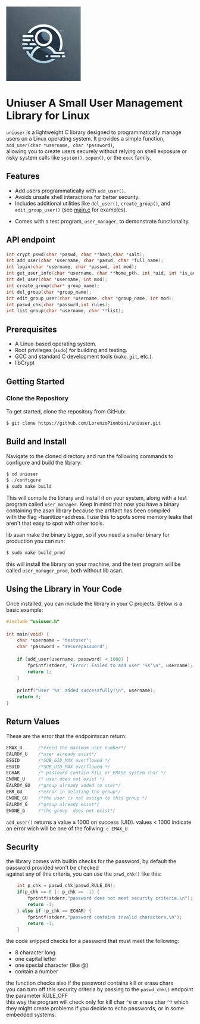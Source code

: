 <p>
  <img src="./logo.png" width="200">
</p>

# Uniuser A Small User Management Library for Linux

`uniuser` is a lightweight C library designed to programmatically manage users on a Linux operating system. It provides a simple function, `add_user(char *username, char *password)`,  
allowing you to create users securely without relying on shell exposure or risky system calls like `system()`, `popen()`, or the `exec` family.

## Features
- Add users programmatically with `add_user()`.
- Avoids unsafe shell interactions for better security.
- Includes additional utilities like `del_user()`, `create_group()`, and `edit_group_user()` (see [main.c] for examples).

[main.c]: src/main.c 
- Comes with a test program, `user_manager`, to demonstrate functionality.


## API endpoint

```c
int crypt_pswd(char *paswd, char **hash,char *salt);
int add_user(char *username, char *paswd, char *full_name);
int login(char *username, char *passwd, int mod);
int get_user_info(char *username, char **home_pth, int *uid, int *is_admin);
int del_user(char *username, int mod);
int create_group(char* group_name);
int del_group(char *group_name);
int edit_group_user(char *username, char *group_name, int mod);
int paswd_chk(char *passwrd,int rules);
int list_group(char *username, char **list);
```

## Prerequisites
- A Linux-based operating system.
- Root privileges (`sudo`) for building and testing.
- GCC and standard C development tools (`make`, `git`, etc.).
- libCrypt

## Getting Started

### Clone the Repository
To get started, clone the repository from GitHub:

```bash
$ git clone https://github.com/LorenzoPiombini/uniuser.git
```


## Build and Install

Navigate to the cloned directory and run the following commands to configure and build the library:

```bash
$ cd uniuser
$ ./configure
$ sudo make build
```

This will compile the library and install it on your system, along with a test program called `user_manager`.
Keep in mind that now you have a binary containing the asan library because the artifact has been compiled  
with the flag -fsanitize=address. I use this to spots some memory leaks 
that aren't that easy to spot with other tools.

lib asan make the binary bigger, so if you need a smaller binary for production you can run:
```bash
$ sudo make build_prod
```
this will install the library on your machine, and the test program will be called `user_manager_prod`, 
both without lib asan.
  
## Using the Library in Your Code

Once installed, you can include the library in your C projects. Below is a basic example:

```c    
#include "uniuser.h"

int main(void) {
    char *username = "testuser";
    char *password = "securepassword";

    if (add_user(username, password) < 1000) {
        fprintf(stderr, "Error: Failed to add user '%s'\n", username);
        return 1;
    }

    printf("User '%s' added successfully!\n", username);
    return 0;
}
```

## Return Values

These are the error that the endpointscan return:
```c
EMAX_U      /*exeed the maximum user number*/
EALRDY_U    /*user already exist*/
ESGID       /*SUB_GID_MAX overflowed */
ESUID       /*SUB_UID_MAX overflowed */
ECHAR       /* passowrd contain KILL or ERASE system char */
ENONE_U     /* user does not exist */
EALRDY_GU   /*group already added to user*/
ERR_GU      /*error in delating the group*/
ENONE_GU    /*the user is not assign to this group */
EALRDY_G    /*group already exist*/
ENONE_G     /*the group  does not exist*/
```

`add_user()` returns a value ≥ 1000 on success (UID).
values < 1000 indicate an error wich will be one of the follwing:
```c EMAX_U ```




## Security

the library comes with builtin checks for the password, by default the password provided won't be checked  
against any of this criteria, you can use the `pswd_chk()` like this: 

```c
	int p_chk = paswd_chk(paswd,RULE_ON);
	if(p_chk == 0 || p_chk == -1) {
		fprintf(stderr,"password does not meet security criteria.\n");
		return -1;	
	} else if (p_chk == ECHAR) {
		fprintf(stderr,"password contains invalid characters.\n");
		return -1;
	}

```

the code snipped checks for a password that must meet the following:   
- 8 character long
- one capital letter
- one special character (like @)
- contain a number

the function checks also if the password contains kill or erase chars  
you can turn off this security criteria by passing to the `paswd_chk()` endpoint the parameter RULE_OFF  
this way the program will check only for kill char `^U` or erase char `^?` which they might create problems if you
decide to echo passwords, or in some embedded systems.  


